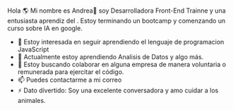 Hola 🌎 
Mi nombre es Andrea👋 soy Desarrolladora Front-End Trainne y una entusiasta aprendiz del <codigo>. Estoy terminando un bootcamp
y comenzando un curso sobre IA en google.


- 👀 Estoy interesada en seguir aprendiendo el lenguaje de programacion JavaScript
- 🌱 Actualmente estoy aprendiendo Analisis de Datos y algo más.
- 💞️ Estoy buscando colaborar en alguna empresa de manera voluntaria o remunerada para ejercitar el código.
- 📫 Puedes contactarme a mi correo
- ⚡ Dato divertido: Soy una excelente conversadora y amo cuidar a los animales.


